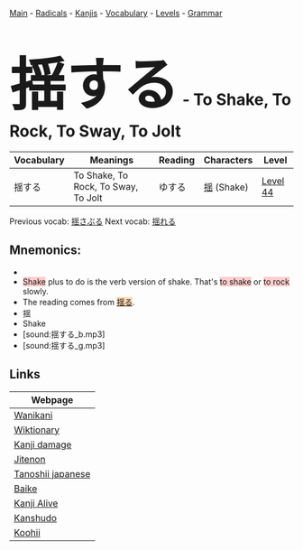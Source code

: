 <style> bigfont {font-size: 100px}</style>
[Main](../README.md) -
[Radicals](../radicals.md) -
[Kanjis](../kanjis.md) -
[Vocabulary](../vocabulary.md) -
[Levels](../levels.md) -
[Grammar](../grammar.md)
# <bigfont> 揺する</bigfont> - To Shake, To Rock, To Sway, To Jolt 

| Vocabulary | Meanings | Reading | Characters | Level |
| --- | --- | --- | --- | --- |
| 揺する | To Shake, To Rock, To Sway, To Jolt | ゆする |  [揺](../kanjis/揺.md) (Shake) | [Level 44](../levels/wk_level44.md) |

Previous vocab: [揺さぶる](揺さぶる.md) Next vocab: [揺れる](揺れる.md) 

## Mnemonics:

* 
* <span style="background-color:#ffcccb"> Shake</span> plus to do is the verb version of shake. That's <span style="background-color:#ffcccb"> to shake</span> or <span style="background-color:#ffcccb"> to rock</span> slowly.
* The reading comes from <span style="background-color:#fed8b1"> [揺る](https://jisho.org/search/揺る)</span>.
* 揺
* Shake
* [sound:揺する_b.mp3]
* [sound:揺する_g.mp3]


## Links 

| Webpage |
| --- |
| [Wanikani          ](https://www.wanikani.com/kanji/揺する) |
| [Wiktionary        ](https://en.wiktionary.org/wiki/揺する) |
| [Kanji damage      ](http://www.kanjidamage.com/kanji/search?utf8=✓&q=揺する) |
| [Jitenon           ](https://jitenon.com/kanji/揺する) |
| [Tanoshii japanese ](https://www.tanoshiijapanese.com/dictionary/kanji.cfm?k=揺する) |
| [Baike             ](https://baike.baidu.com/item/揺する) |
| [Kanji Alive       ](https://app.kanjialive.com/揺する) |
| [Kanshudo          ](https://www.kanshudo.com/searchmn?q=揺する) |
| [Koohii            ](https://kanji.koohii.com/study/kanji/揺する) |
